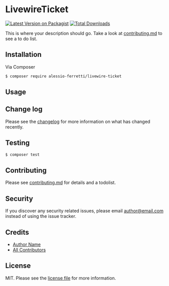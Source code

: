 # LivewireTicket

[![Latest Version on Packagist][ico-version]][link-packagist]
[![Total Downloads][ico-downloads]][link-downloads]



This is where your description should go. Take a look at [contributing.md](contributing.md) to see a to do list.

## Installation

Via Composer

``` bash
$ composer require alessio-ferretti/livewire-ticket
```

## Usage

## Change log

Please see the [changelog](changelog.md) for more information on what has changed recently.

## Testing

``` bash
$ composer test
```

## Contributing

Please see [contributing.md](contributing.md) for details and a todolist.

## Security

If you discover any security related issues, please email author@email.com instead of using the issue tracker.

## Credits

- [Author Name][link-author]
- [All Contributors][link-contributors]

## License

MIT. Please see the [license file](license.md) for more information.

[ico-version]: https://img.shields.io/packagist/v/alessio-ferretti/livewire-ticket
[ico-downloads]: https://img.shields.io/packagist/dt/alessio-ferretti/livewire-ticket


[link-packagist]: https://packagist.org/packages/alessio-ferretti/livewire-ticket
[link-downloads]: https://packagist.org/packages/alessio-ferretti/livewire-ticket
[link-author]: https://github.com/alessio-ferretti
[link-contributors]: ../../contributors
